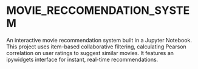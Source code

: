 # MOVIE_RECCOMENDATION_SYSTEM
An interactive movie recommendation system built in a Jupyter Notebook. This project uses item-based collaborative filtering, calculating Pearson correlation on user ratings to suggest similar movies. It features an ipywidgets interface for instant, real-time recommendations.
